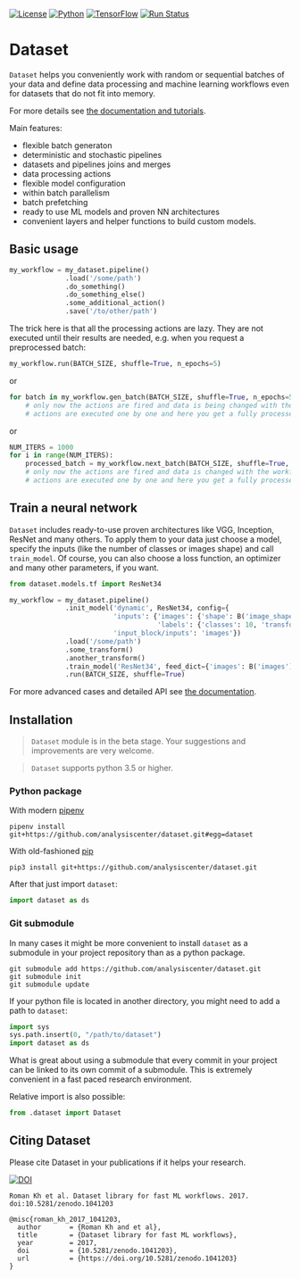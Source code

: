 [![License](https://img.shields.io/github/license/analysiscenter/dataset.svg)](https://www.apache.org/licenses/LICENSE-2.0)
[![Python](https://img.shields.io/badge/python-3.5,%203.6-blue.svg)](https://python.org)
[![TensorFlow](https://img.shields.io/badge/TensorFlow-1.4-orange.svg)](https://tensorflow.org)
[![Run Status](https://api.shippable.com/projects/58c6ada92e042a0600297f61/badge?branch=master)](https://app.shippable.com/github/analysiscenter/dataset)

# Dataset

`Dataset` helps you conveniently work with random or sequential batches of your data
and define data processing and machine learning workflows even for datasets that do not fit into memory.

For more details see [the documentation and tutorials](https://analysiscenter.github.io/dataset/).

Main features:
- flexible batch generaton
- deterministic and stochastic pipelines
- datasets and pipelines joins and merges
- data processing actions
- flexible model configuration
- within batch parallelism
- batch prefetching
- ready to use ML models and proven NN architectures
- convenient layers and helper functions to build custom models.

## Basic usage

```python
my_workflow = my_dataset.pipeline()
              .load('/some/path')
              .do_something()
              .do_something_else()
              .some_additional_action()
              .save('/to/other/path')
```
The trick here is that all the processing actions are lazy. They are not executed until their results are needed, e.g. when you request a preprocessed batch:
```python
my_workflow.run(BATCH_SIZE, shuffle=True, n_epochs=5)
```
or
```python
for batch in my_workflow.gen_batch(BATCH_SIZE, shuffle=True, n_epochs=5):
    # only now the actions are fired and data is being changed with the workflow defined earlier
    # actions are executed one by one and here you get a fully processed batch
```
or
```python
NUM_ITERS = 1000
for i in range(NUM_ITERS):
    processed_batch = my_workflow.next_batch(BATCH_SIZE, shuffle=True, n_epochs=None)
    # only now the actions are fired and data is changed with the workflow defined earlier
    # actions are executed one by one and here you get a fully processed batch
```


## Train a neural network
`Dataset` includes ready-to-use proven architectures like VGG, Inception, ResNet and many others.
To apply them to your data just choose a model, specify the inputs (like the number of classes or images shape)
and call `train_model`. Of course, you can also choose a loss function, an optimizer and many other parameters, if you want.
```python
from dataset.models.tf import ResNet34

my_workflow = my_dataset.pipeline()
              .init_model('dynamic', ResNet34, config={
                          'inputs': {'images': {'shape': B('image_shape')},
                                     'labels': {'classes': 10, 'transform': 'ohe', 'name': 'targets'}}
                          'input_block/inputs': 'images'})
              .load('/some/path')
              .some_transform()
              .another_transform()
              .train_model('ResNet34', feed_dict={'images': B('images'), 'labels': B('labels')})
              .run(BATCH_SIZE, shuffle=True)
```

For more advanced cases and detailed API see [the documentation](https://analysiscenter.github.io/dataset/).


## Installation

> `Dataset` module is in the beta stage. Your suggestions and improvements are very welcome.

> `Dataset` supports python 3.5 or higher.

### Python package
With modern [pipenv](https://docs.pipenv.org/)
```
pipenv install git+https://github.com/analysiscenter/dataset.git#egg=dataset
```

With old-fashioned [pip](https://pip.pypa.io/en/stable/)
```
pip3 install git+https://github.com/analysiscenter/dataset.git
```

After that just import `dataset`:
```python
import dataset as ds
```

### Git submodule
In many cases it might be more convenient to install `dataset` as a submodule in your project repository than as a python package.
```
git submodule add https://github.com/analysiscenter/dataset.git
git submodule init
git submodule update
```

If your python file is located in another directory, you might need to add a path to `dataset`:
```python
import sys
sys.path.insert(0, "/path/to/dataset")
import dataset as ds
```

What is great about using a submodule that every commit in your project can be linked to its own commit of a submodule.
This is extremely convenient in a fast paced research environment.

Relative import is also possible:
```python
from .dataset import Dataset
```


## Citing Dataset
Please cite Dataset in your publications if it helps your research.

[![DOI](https://zenodo.org/badge/DOI/10.5281/zenodo.1041203.svg)](https://doi.org/10.5281/zenodo.1041203)

```
Roman Kh et al. Dataset library for fast ML workflows. 2017. doi:10.5281/zenodo.1041203
```

```
@misc{roman_kh_2017_1041203,
  author       = {Roman Kh and et al},
  title        = {Dataset library for fast ML workflows},
  year         = 2017,
  doi          = {10.5281/zenodo.1041203},
  url          = {https://doi.org/10.5281/zenodo.1041203}
}
```
